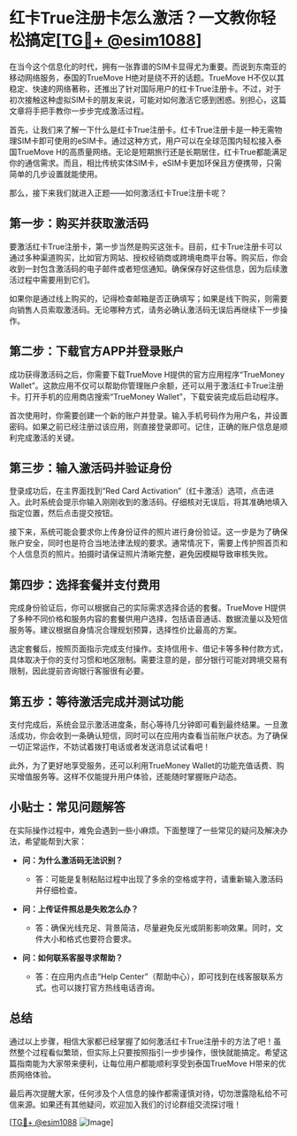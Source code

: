 # 红卡True注册卡怎么激活？一文教你轻松搞定[[TG💪+ @esim1088](https://t.me/s/esim1088)]

在当今这个信息化的时代，拥有一张靠谱的SIM卡显得尤为重要。而说到东南亚的移动网络服务，泰国的TrueMove H绝对是绕不开的话题。TrueMove H不仅以其稳定、快速的网络著称，还推出了针对国际用户的红卡True注册卡。不过，对于初次接触这种虚拟SIM卡的朋友来说，可能对如何激活它感到困惑。别担心，这篇文章将手把手教你一步步完成激活过程。

首先，让我们来了解一下什么是红卡True注册卡。红卡True注册卡是一种无需物理SIM卡即可使用的eSIM卡。通过这种方式，用户可以在全球范围内轻松接入泰国TrueMove H的高质量网络。无论是短期旅行还是长期居住，红卡True都能满足你的通信需求。而且，相比传统实体SIM卡，eSIM卡更加环保且方便携带，只需简单的几步设置就能使用。

那么，接下来我们就进入正题——如何激活红卡True注册卡呢？

## 第一步：购买并获取激活码

要激活红卡True注册卡，第一步当然是购买这张卡。目前，红卡True注册卡可以通过多种渠道购买，比如官方网站、授权经销商或跨境电商平台等。购买后，你会收到一封包含激活码的电子邮件或者短信通知。确保保存好这些信息，因为后续激活过程中需要用到它们。

如果你是通过线上购买的，记得检查邮箱是否正确填写；如果是线下购买，则需要向销售人员索取激活码。无论哪种方式，请务必确认激活码无误后再继续下一步操作。

## 第二步：下载官方APP并登录账户

成功获得激活码之后，你需要下载TrueMove H提供的官方应用程序“TrueMoney Wallet”。这款应用不仅可以帮助你管理账户余额，还可以用于激活红卡True注册卡。打开手机的应用商店搜索“TrueMoney Wallet”，下载安装完成后启动程序。

首次使用时，你需要创建一个新的账户并登录。输入手机号码作为用户名，并设置密码。如果之前已经注册过该应用，则直接登录即可。记住，正确的账户信息是顺利完成激活的关键。

## 第三步：输入激活码并验证身份

登录成功后，在主界面找到“Red Card Activation”（红卡激活）选项，点击进入。此时系统会提示你输入刚刚收到的激活码。仔细核对无误后，将其准确地填入指定位置，然后点击提交按钮。

接下来，系统可能会要求你上传身份证件的照片进行身份验证。这一步是为了确保账户安全，同时也是符合当地法律法规的要求。通常情况下，需要上传护照首页和个人信息页的照片。拍摄时请保证照片清晰完整，避免因模糊导致审核失败。

## 第四步：选择套餐并支付费用

完成身份验证后，你可以根据自己的实际需求选择合适的套餐。TrueMove H提供了多种不同价格和服务内容的套餐供用户选择，包括语音通话、数据流量以及短信服务等。建议根据自身情况合理规划预算，选择性价比最高的方案。

选定套餐后，按照页面指示完成支付操作。支持信用卡、借记卡等多种付款方式，具体取决于你的支付习惯和地区限制。需要注意的是，部分银行可能对跨境交易有限制，因此提前咨询银行客服很有必要。

## 第五步：等待激活完成并测试功能

支付完成后，系统会显示激活进度条，耐心等待几分钟即可看到最终结果。一旦激活成功，你会收到一条确认短信，同时可以在应用内查看当前账户状态。为了确保一切正常运作，不妨试着拨打电话或者发送消息试试看吧！

此外，为了更好地享受服务，还可以利用TrueMoney Wallet的功能充值话费、购买增值服务等。这样不仅能提升用户体验，还能随时掌握账户动态。

## 小贴士：常见问题解答

在实际操作过程中，难免会遇到一些小麻烦。下面整理了一些常见的疑问及解决办法，希望能帮到大家：

- **问：为什么激活码无法识别？**
  - 答：可能是复制粘贴过程中出现了多余的空格或字符，请重新输入激活码并仔细检查。
  
- **问：上传证件照总是失败怎么办？**
  - 答：确保光线充足、背景简洁，尽量避免反光或阴影影响效果。同时，文件大小和格式也要符合要求。

- **问：如何联系客服寻求帮助？**
  - 答：在应用内点击“Help Center”（帮助中心），即可找到在线客服联系方式。也可以拨打官方热线电话咨询。

## 总结

通过以上步骤，相信大家都已经掌握了如何激活红卡True注册卡的方法了吧！虽然整个过程看似繁琐，但实际上只要按照指引一步步操作，很快就能搞定。希望这篇指南能为大家带来便利，让每位用户都能顺利享受到泰国TrueMove H带来的优质网络体验。

最后再次提醒大家，任何涉及个人信息的操作都需谨慎对待，切勿泄露隐私给不可信来源。如果还有其他疑问，欢迎加入我们的讨论群组交流探讨哦！

[[TG💪+ @esim1088](https://t.me/s/esim1088) ![Image](https://i.postimg.cc/4NQfJmqS/Snipaste-2025-05-13-00-14-12.png)]
